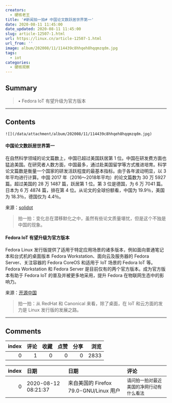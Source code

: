 ```yaml
---
creators:
  - 硬核老王
title: '#新闻拍一拍# 中国论文数跃居世界第一'
date: 2020-08-11 11:45:00
date_updated: 2020-08-11 11:45:00
slug: article-12507-1.html
url: https://linux.cn/article-12507-1.html
url_from: ''
image: album/202008/11/114439c8hhqeh8hqqmzqdm.jpg
tags:
  - iot
categories:
  - 硬核观察
---
```


## Summary

> • Fedora IoT 有望升级为官方版本

***

<!-- more -->

## Contents

`![](/data/attachment/album/202008/11/114439c8hhqeh8hqqmzqdm.jpg)`

#### 中国论文数跃居世界第一

在自然科学领域的论文篇数上，中国已超过美国跃居第 1 位。中国在研发费方面也猛追美国。在研究者人数方面，中国最多，通过赴美国留学等方式推进培育。科学论文篇数是衡量一个国家的研发活跃程度的最基本指标。由于各年波动明显，以 3 年平均进行计算。中国 2017 年（2016～2018年平均）的论文篇数为 30 万 5927 篇。超过美国的 28 万 1487 篇，跃居第 1 位。第 3 位是德国，为 6 万 7041 篇。日本为 6 万 4874 篇，排在第 4 位。从论文的全球份额看，中国为 19.9％，美国为 18.3％，德国仅为 4.4％。

来源：[solidot](https://www.solidot.org/story?sid=65202)

> 
> 拍一拍：变化总在潜移默化之中，虽然有些论文质量堪忧，但是这个不独是中国的现象。
> 
> 
> 

#### Fedora IoT 有望升级为官方版本

Fedora Linux 发行版提供了适用于特定应用场景的诸多版本，例如面向普通笔记本和台式机的桌面版本 Fedora Workstation、面向云及服务器的 Fedora Server、关注容器的 Fedora CoreOS 和适用于 IoT 场景的 Fedora IoT 等。Fedora Workstation 和 Fedora Server 是目前仅有的两个官方版本。成为官方版本有助于 Fedora IoT 的普及并被更多地采用，提升 Fedora 在物联网生态中的影响力。

来源：[开源中国](https://www.oschina.net/news/117840/fedora-iot-official-proposal-edition)

> 
> 拍一拍：从 RedHat 和 Canonical 来看，除了桌面，在 IoT 和云方面的发力是 Linux 发行版的发展之路。
> 
> 
>

***

## Comments


|   index |   评论 |   收藏 |   点赞 |   分享 |   浏览 |
|--------:|-------:|-------:|-------:|-------:|-------:|
|       0 |      1 |      0 |      0 |      0 |   2833 |

|   index | 日期                | 日期                                   | 评论                                       |
|--------:|:--------------------|:---------------------------------------|:-------------------------------------------|
|       0 | 2020-08-12 08:21:37 | 来自美国的 Firefox 79.0-GNU/Linux 用户 | `请问拍一拍对最近美国的净网行动有什么看法` |
